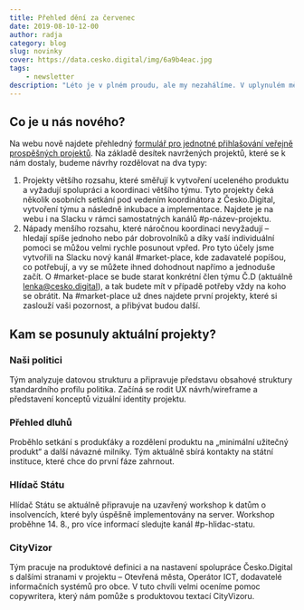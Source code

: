 ```yaml
---
title: Přehled dění za červenec
date: 2019-08-10-12-00
author: radja
category: blog
slug: novinky
cover: https://data.cesko.digital/img/6a9b4eac.jpg
tags:
    - newsletter
description: "Léto je v plném proudu, ale my nezahálíme. V uplynulém měsíci jsme se zaměřili na zpřehlednění toho, jak bude naše komunita fungovat, prošli jsme desítky navržených veřejně prospěšných projektů – velmi za ně děkujeme – a absolvovali jsme celou řadu schůzek, které nám pomohou posunout se významně dál. A samozřejmě, týmy z vašich řad nadále pracují na vybraných projektech."
---
```


## Co je u nás nového?

Na webu nově najdete přehledný [formulář pro jednotné přihlašování veřejně prospěšných projektů](https://docs.google.com/forms/d/e/1FAIpQLScxOjG29DI92BepAOTgUqiK_05uOxCWFM3D1uAi4wRdamo4LQ/viewform). Na základě desítek navržených projektů, které se k nám dostaly, budeme návrhy rozdělovat na dva typy:

1. Projekty většího rozsahu, které směřují k vytvoření uceleného produktu a vyžadují spolupráci a koordinaci většího týmu. Tyto projekty čeká několik osobních setkání pod vedením koordinátora z Česko.Digital, vytvoření týmu a následně inkubace a implementace. Najdete je na webu i na Slacku v rámci samostatných kanálů #p-název-projektu.
2. Nápady menšího rozsahu, které náročnou koordinaci nevyžadují – hledají spíše jednoho nebo pár dobrovolníků a díky vaší individuální pomoci se můžou velmi rychle posunout vpřed. Pro tyto účely jsme vytvořili na Slacku nový kanál #market-place, kde zadavatelé popíšou, co potřebují, a vy se můžete ihned dohodnout napřímo a jednoduše začít.
O #market-place se bude starat konkrétní člen týmu Č.D (aktuálně lenka@cesko.digital), a tak budete mít v případě potřeby vždy na koho se obrátit. Na #market-place už dnes najdete první projekty, které si zaslouží vaši pozornost, a přibývat budou další.

## Kam se posunuly aktuální projekty?

### Naši politici

Tým analyzuje datovou strukturu a připravuje představu obsahové struktury standardního profilu politika. Začíná se rodit UX návrh/wireframe a představení konceptů vizuální identity projektu.

### Přehled dluhů

Proběhlo setkání s produkťáky a rozdělení produktu na „minimální užitečný produkt“ a další návazné milníky. Tým aktuálně sbírá kontakty na státní instituce, které chce do první fáze zahrnout.

### Hlídač Státu

Hlídač Státu se aktuálně připravuje na uzavřený workshop k datům o insolvencích, které byly úspěšně implementovány na server. Workshop proběhne 14. 8., pro více informací sledujte kanál #p-hlidac-statu.

### CityVizor

Tým pracuje na produktové definici a na nastavení spolupráce Česko.Digital s dalšími stranami v projektu – Otevřená města, Operátor ICT, dodavatelé informačních systémů pro obce. V tuto chvíli velmi oceníme pomoc copywritera, který nám pomůže s produktovou textací CityVizoru.